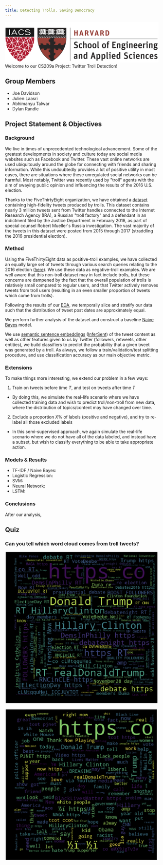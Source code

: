 ```yaml
---
title: Detecting Trolls, Saving Democracy
---
```


![seas-iacs](pics/SEAS_IACS.png)
Welcome to our CS209a Project: Twitter Troll Detection!

## Group Members
- Joe Davidson
- Julien Laasri
- Abhimanyu Talwar
- Dylan Randle

## Project Statement & Objectives

### Background

We live in times of unprecedented technological advancement. Some of the greatest developments in
society and culture today are social media websites such as Facebook and Twitter. These vast online
networks are used ubiquitously around the globe for connecting with friends and sharing information.
While this undoubtedly provides a lot of positive utility in most cases, there are situations where
these unregulated social networks can be harmful. Most notably, Twitter was recently used by "troll"
agents with the aim of swaying public opinion and influencing the results of the 2016 U.S. election.

Thanks to the FiveThirtyEight organization, we have obtained a [dataset](https://github.com/fivethirtyeight/russian-troll-tweets) containing high-fidelity tweets
produced by trolls. This dataset contains nearly 3 million tweets sent from Twitter handles connected
to the Internet Research Agency (IRA), a Russian "troll factory" and a defendant in an indictment filed
by the Justice Department in February 2018, as part of special counsel Robert Mueller's Russia
investigation. The vast majority of the tweets in this dataset were posted from 2015 through 2017
(straddling the 2016 presidential election).

### Method

Using the FiveThirtyEight data as positive-troll examples, we have collected an equally large set of
tweets through various search queries relating to the 2016 election ([here](https://dataverse.harvard.edu/dataset.xhtml?persistentId=doi%3A10.7910%2FDVN%2FPDI7IN)). We use these data as
negative-troll examples. We are well aware that this non­-troll dataset may in fact include trolls,
but these concerns are dampened by the fact that the overall population of trolls is relatively small
compared to regular users, and that Twitter actively removes tweets from troll users (resulting in an
even smaller proportion of tweets which come from trolls).

Following the results of our [EDA](https://joeddav.github.io/troll_classification/more_eda.html), we temporally slice and stratify our data such that
the distribution of tweet post dates are approximately equal.

We perform further analysis of the dataset and construct a baseline [Naive Bayes](https://joeddav.github.io/troll_classification/naive_bayes.html) model.

We use [semantic sentence embeddings](https://joeddav.github.io/troll_classification/sentence_embedding_eda.html) ([InferSent](https://github.com/facebookresearch/InferSent)) of the tweet content as well as other features given
to us by Twitter (followers, retweets, other entities), we build classifiers to predict the probability
that a given tweet was generated by a troll. As always, we follow a train/validation/test splitting
procedure, and use classification accuracy as our main objective metric.

### Extensions

To make things more interesting, we extend our problem in a few ways:

1. Train on tweets before time $T$, and test on tweets after time $T$
  - By doing this, we simulate the real-life scenario where we have collected training data and wish to
    predict troll/non-troll from new data, where the distribution of topics/content may have changed over time.

2. Exclude a proportion $X$% of labels (positive and negative), and try to re-label all those excluded labels
  - In this semi-supervised approach, we again simulate the real-life scenario where we do not have all of the
    data labeled, and instead have a subset, but wish to classify everything to be able to take appropriate
    action.

### Models & Results

- TF-IDF / Naive Bayes:
- Logistic Regression:
- SVM:
- Neural Network:
- LSTM:

### Conclusions

After our analysis,

## Quiz

### Can you tell which word cloud comes from troll tweets?

![which_one](pics/nontroll_pic.png)

![which_one2](pics/troll_pic.png)
